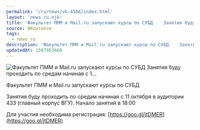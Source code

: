 ```yaml
---
permalink: '/ru/news/vk-4584/index.html'
layout: 'news.ru.njk'
title: 'Факультет ПММ и Mail.ru запускают курсы по СУБД    Занятия буду проходить по средам начиная с 1'
source: ВКонтакте
tags:
  - news_ru
description: 'Факультет ПММ и Mail.ru запускают курсы по СУБД    Занятия буду проходить по средам начиная с 1…'
updatedAt: 1507053660
---
```

![Факультет ПММ и Mail.ru запускают курсы по СУБД    Занятия буду проходить по средам начиная с 1…](https://sun9-57.userapi.com/impf/c621704/v621704954/21aa0/T-CitXiApgY.jpg?size=764x1080&quality=96&proxy=1&sign=9aed86ecf7a566d5dc142dc1c28a94a1&c_uniq_tag=Lcyn4L9DYymw5NgI2Mg7yxIadNFfZQyL-iPORvtSDgs&type=album)

Факультет ПММ и Mail.ru запускают курсы по СУБД

Занятия буду проходить по средам начиная с 11 октября в аудитории 433 (главный корпус ВГУ).
Начало занятий в 18:00

Для участия необходима регистрация: [https://goo.gl/jtDMER](https://goo.gl/jtDMER)
